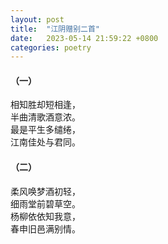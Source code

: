 ```yaml
---
layout: post
title:  "江阴赠别二首"
date:   2023-05-14 21:59:22 +0800
categories: poetry
---
```


#### （一）
相知胜却短相逢，  
半曲清歌酒意浓。  
最是平生多缱绻，  
江南佳处与君同。

#### （二）
柔风唤梦酒初轻，  
细雨堂前碧草空。  
杨柳依依知我意，  
春申旧邑满别情。

